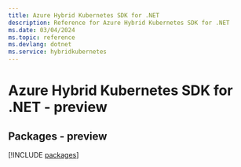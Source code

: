 ```yaml
---
title: Azure Hybrid Kubernetes SDK for .NET
description: Reference for Azure Hybrid Kubernetes SDK for .NET
ms.date: 03/04/2024
ms.topic: reference
ms.devlang: dotnet
ms.service: hybridkubernetes
---
```

# Azure Hybrid Kubernetes SDK for .NET - preview
## Packages - preview
[!INCLUDE [packages](hybrid-kubernetes-index.md)]